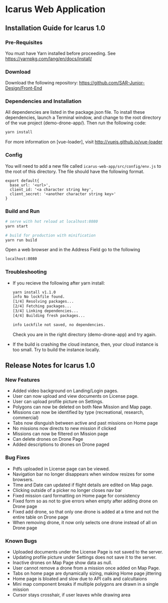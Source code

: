 # Icarus Web Application

## Installation Guide for Icarus 1.0
### Pre-Requisites

You must have Yarn installed before proceeding. See https://yarnpkg.com/lang/en/docs/install/

### Download

Download the following repository: https://github.com/SAR-Junior-Design/Front-End

### Dependencies and Installation

All dependencies are listed in the package.json file. To install these dependencies, launch a Terminal window, and change to the root directory of the vue project (demo-drone-app/). Then run the following code:

``` bash
yarn install
```

For more information on [vue-loader], visit http://vuejs.github.io/vue-loader

### Config

You will need to add a new file called `icarus-web-app/src/config/env.js` to the root of this directory.
The file should have the following format.

```
export default{
  base_url: '<url>',
  client_id: '<a character string key',
  client_secret: '<another character string key>'
}
```

### Build and Run

``` bash
# serve with hot reload at localhost:8080
yarn start

# build for production with minification
yarn run build
```

Open a web browser and in the Address Field go to the following

``` bash
localhost:8080
```

### Troubleshooting

<ul>

<li> If you recieve the following after yarn install:

``` bash
yarn install v1.1.0
info No lockfile found.
[1/4] Resolving packages...
[2/4] Fetching packages...
[3/4] Linking dependencies...
[4/4] Building fresh packages...

info Lockfile not saved, no dependencies.
```
Check you are in the right directory (demo-drone-app) and try again.

<li> If the build is crashing the cloud instance, then, your cloud instance is too small. Try to build the instance locally.

</ul>

## Release Notes for Icarus 1.0
### New Features

<ul>
  <li>Added video background on Landing/Login pages.</li>
  <li>User can now upload and view documents on License page.</li>
  <li>User can upload profile picture on Settings.</li>
  <li>Polygons can now be deleted on both New Mission and Map page.</li>
  <li>Missions can now be identified by type (recreational, research, commercial)</li>
  <li>Tabs now disnguish between active and past missions on Home page</li>
  <li>No missions now directs to new mission if clicked</li>
  <li>Missions can now be filtered on Mission page</li>
  <li>Can delete drones on Drone Page</li>
  <li>Added descriptions to drones on Drone paged</li>
</ul> 

### Bug Fixes

<ul>
  <li>Pdfs uploaded in License page can be viewed.</li>
  <li>Navigation bar no longer disappears when window resizes for some browsers.</li>
  <li>Time and Date can updated if flight details are edited on Map page.</li>
  <li>Clicking outside of a picker no longer closes nav bar</li>
  <li>Fixed mission card formatting on Home page for consistency</li>
  <li>Fixed form so as not to give errors when empty after adding drone on Drone page</li>
  <li>Fixed add drone, so that only one drone is added at a time and not the entire table on Drone page</li>
  <li>When removing drone, it now only selects one drone instead of all on Drone page</li>
</ul>

### Known Bugs

<ul>
  <li>Uploaded documents under the License Page is not saved to the server.</li>
  <li>Updating profile picture under Settings does not save it to the server.</li>
  <li>Inactive drones on Map Page show data as null.</li>
  <li>User cannot remove a drone from a mission once added on Map Page.</li>
  <li>Tabs on home page are dynamically sizing, making Home page jittering</li>
  <li>Home page is bloated and slow due to API calls and calcultaions</li>
  <li>Mini map component breaks if multiple polygons are drawn in a single mission</li>
  <li>Cursor stays crosshair, if user leaves while drawing area</li>
</ul> 
